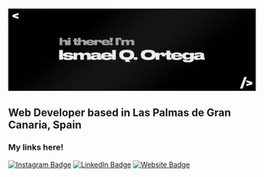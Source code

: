 ![itsme](/images/banner.png)

## Web Developer based in Las Palmas de Gran Canaria, Spain

  ### My links here!
  [![Instagram Badge](https://img.shields.io/badge/Instagram-E4405F?style=for-the-badge&logo=instagram&logoColor=white)](https://www.instagram.com/ismaqo36/)
  [![LinkedIn Badge](https://img.shields.io/badge/LinkedIn-0077B5?style=for-the-badge&logo=linkedin&logoColor=white)](https://www.linkedin.com/in/ismael-quicio-ortega-91352b1bb/)
  [![Website Badge](https://img.shields.io/badge/ismaqo.dev-black?style=for-the-badge&logo=vercel)](https://ismaqo.dev/)
